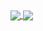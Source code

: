 <a href="">
  <img align="center" src="https://github-readme-stats.vercel.app/api?username=sam-astro&theme=github_dark&hide=contribs&show_icons=true" />
</a>
<a href="">
  <img align="center" src="https://github-readme-stats.vercel.app/api/top-langs/?username=sam-astro&theme=github_dark&layout=compact" />
</a>
